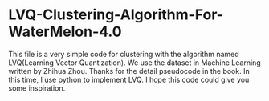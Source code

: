 # LVQ-Clustering-Algorithm-For-WaterMelon-4.0
This file is a very simple code for clustering with the algorithm named LVQ(Learning Vector Quantization). We use the dataset in Machine Learning written by Zhihua.Zhou. Thanks for the detail pseudocode in the book. In this time, I use python to implement LVQ. I hope this code could give you some inspiration.
